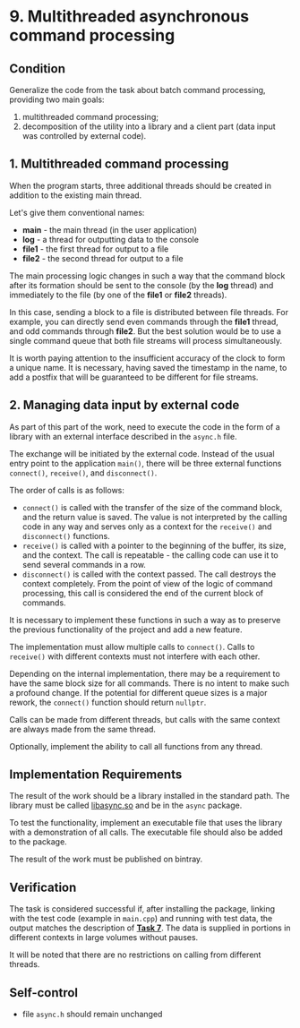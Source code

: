 # 9. Multithreaded asynchronous command processing

## Condition

Generalize the code from the task about batch command processing, providing two main goals:

1. multithreaded command processing;
1. decomposition of the utility into a library and a client part (data input was controlled by external code).

## 1. Multithreaded command processing

When the program starts, three additional threads should be created in addition to the existing main thread.

Let's give them conventional names:

- **main** - the main thread (in the user application)
- **log** - a thread for outputting data to the console
- **file1** - the first thread for output to a file
- **file2** - the second thread for output to a file

The main processing logic changes in such a way that the command block after its formation should be sent to the console (by the **log** thread) and immediately to the file (by one of the **file1** or **file2** threads).

In this case, sending a block to a file is distributed between file threads. For example, you can directly send even commands through the **file1** thread, and odd commands through **file2**. But the best solution would be to use a single command queue that both file streams will process simultaneously.

It is worth paying attention to the insufficient accuracy of the clock to form a unique name. It is necessary, having saved the timestamp in the name, to add a postfix that will be guaranteed to be different for file streams.

## 2. Managing data input by external code

As part of this part of the work, need to execute the code in the form of a library with an external interface described in the `async.h` file.

The exchange will be initiated by the external code. Instead of the usual entry point to the application `main()`, there will be three external functions `connect()`, `receive()`, and `disconnect()`.

The order of calls is as follows:

- `connect()` is called with the transfer of the size of the command block, and the return value is saved. The value is not interpreted by the calling code in any way and serves only as a context for the `receive()` and `disconnect()` functions.
- `receive()` is called with a pointer to the beginning of the buffer, its size, and the context. The call is repeatable - the calling code can use it to send several commands in a row.
- `disconnect()` is called with the context passed. The call destroys the context completely. From the point of view of the logic of command processing, this call is considered the end of the current block of commands.

It is necessary to implement these functions in such a way as to preserve the previous functionality of the project and add a new feature.

The implementation must allow multiple calls to `connect()`. Calls to `receive()` with different contexts must not interfere with each other.

Depending on the internal implementation, there may be a requirement to have the same block size for all commands. There is no intent to make such a profound change. If the potential for different queue sizes is a major rework, the `connect()` function should return `nullptr`.

Calls can be made from different threads, but calls with the same context are always made from the same thread.

Optionally, implement the ability to call all functions from any thread.

## Implementation Requirements

The result of the work should be a library installed in the standard path. The library must be called [libasync.so](http://libasync.so/) and be in the `async` package.

To test the functionality, implement an executable file that uses the library with a demonstration of all calls. The executable file should also be added to the package.

The result of the work must be published on bintray.

## Verification

The task is considered successful if, after installing the package, linking with the test code (example in `main.cpp`) and running with test data, the output matches the description of [**Task 7**](../HW_7/README.md). The data is supplied in portions in different contexts in large volumes without pauses.

It will be noted that there are no restrictions on calling from different threads.

## Self-control

* file `async.h` should remain unchanged
